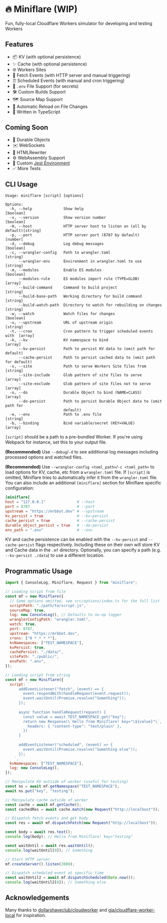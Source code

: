 # 🔥 Miniflare (WIP)

Fun, fully-local Cloudflare Workers simulator for developing and testing Workers

## Features

- 📦 KV (with optional persistence)
- ✨ Cache (with optional persistence)
- 🌐 Workers Sites
- 📨 Fetch Events (with HTTP server and manual triggering)
- ⏰ Scheduled Events (with manual and cron triggering)
- 🔑 `.env` File Support (for secrets)
- 🛠 Custom Builds Support
- 🗺 Source Map Support
- 👀 Automatic Reload on File Changes
- 💪 Written in TypeScript

## Coming Soon

- 📌 Durable Objects
- ✉️ WebSockets
- 📄 HTMLRewriter
- ⚙️ WebAssembly Support
- 🤹 Custom [Jest Environment](https://jestjs.io/docs/configuration#testenvironment-string)
- ✅ More Tests

## CLI Usage

```
Usage: miniflare [script] [options]

Options:
  -h, --help              Show help                                    [boolean]
  -v, --version           Show version number                          [boolean]
  -H, --host              HTTP server host to listen on (all by default)[string]
  -p, --port              HTTP server port (8787 by default)            [number]
  -d, --debug             Log debug messages                           [boolean]
  -c, --wrangler-config   Path to wrangler.toml                         [string]
      --wrangler-env      Environment in wrangler.toml to use           [string]
  -m, --modules           Enable ES modules                            [boolean]
      --modules-rule      ES modules import rule (TYPE=GLOB)             [array]
      --build-command     Command to build project                      [string]
      --build-base-path   Working directory for build command           [string]
      --build-watch-path  Directory to watch for rebuilding on changes  [string]
  -w, --watch             Watch files for changes                      [boolean]
  -u, --upstream          URL of upstream origin                        [string]
  -t, --cron              Cron pattern to trigger scheduled events with  [array]
  -k, --kv                KV namespace to bind                           [array]
      --kv-persist        Path to persist KV data to (omit path for default)
      --cache-persist     Path to persist cached data to (omit path for default)
  -s, --site              Path to serve Workers Site files from         [string]
      --site-include      Glob pattern of site files to serve            [array]
      --site-exclude      Glob pattern of site files not to serve        [array]
  -o, --do                Durable Object to bind (NAME=CLASS)            [array]
      --do-persist        Path to persist Durable Object data to (omit path for
                          default)
  -e, --env               Path to .env file                             [string]
  -b, --binding           Bind variable/secret (KEY=VALUE)               [array]
```

`[script]` should be a path to a pre-bundled Worker.
If you're using Webpack for instance, set this to your output file.

**(Recommended)** Use `--debug`/`-d` to see additional log messages including processed options and watched files.

**(Recommended)** Use `--wrangler-config <toml_path>`/`-c <toml_path>` to load options for KV, cache, etc from a `wrangler.toml` file.
If `[script]` is omitted, Miniflare tries to automatically infer it from the `wrangler.toml` file.
You can also include an additional `[miniflare]` section for Miniflare specific configuration:

```toml
[miniflare]
host = "127.0.0.1"              # --host
port = 8787                     # --port
upstream = "https://mrbbot.dev" # --upstream
kv_persist = true               # --kv-persist
cache_persist = true            # --cache-persist
durable_object_persist = true   # --do-persist
env_path = ".env"               # --env
```

KV and cache persistence can be enabled with the `--kv-persist` and `--cache-persist` flags respectively.
Including these on their own will store KV and Cache data in the `.mf` directory.
Optionally, you can specify a path (e.g. `--kv-persist ./data`) to use a different location.

## Programmatic Usage

```javascript
import { ConsoleLog, Miniflare, Request } from "miniflare";

// Loading script from file
const mf = new Miniflare({
  // Some options omitted, see src/options/index.ts for the full list
  scriptPath: "./path/to/script.js",
  sourceMap: true,
  log: new ConsoleLog(), // Defaults to no-op logger
  wranglerConfigPath: "wrangler.toml",
  watch: true,
  port: 8787,
  upstream: "https://mrbbot.dev",
  crons: ["0 * * * *"],
  kvNamespaces: ["TEST_NAMESPACE"],
  kvPersist: true,
  cachePersist: "./data/",
  sitePath: "./public/",
  envPath: ".env",
});

// Loading script from string
const mf = new Miniflare({
  script: `
      addEventListener("fetch", (event) => {
        event.respondWith(handleRequest(event.request));
        event.waitUntil(Promise.resolve("Something"));
      });
      
      async function handleRequest(request) {
        const value = await TEST_NAMESPACE.get("key");
        return new Response(\`Hello from Miniflare! key="\${value}"\`, {
          headers: { "content-type": "text/plain" },
        })
      }
      
      addEventListener("scheduled", (event) => {
        event.waitUntil(Promise.resolve("Something else"));
      });
    `,
  kvNamespaces: ["TEST_NAMESPACE"],
  log: new ConsoleLog(),
});

// Manipulate KV outside of worker (useful for testing)
const ns = await mf.getNamespace("TEST_NAMESPACE");
await ns.put("key", "testing");

// Manipulate cache outside of worker
const cache = await mf.getCache();
const cachedRes = await cache.match(new Request("http://localhost"));

// Dispatch fetch events and get body
const res = await mf.dispatchFetch(new Request("http://localhost"));

const body = await res.text();
console.log(body); // Hello from Miniflare! key="testing"

const waitUntil = await res.waitUntil();
console.log(waitUntil[0]); // Something

// Start HTTP server
mf.createServer().listen(3000);

// Dispatch scheduled event at specific time
const waitUntil2 = await mf.dispatchScheduled(Date.now());
console.log(waitUntil2[0]); // Something else
```

## Acknowledgements

Many thanks to [dollarshaveclub/cloudworker](https://github.com/dollarshaveclub/cloudworker) and [gja/cloudflare-worker-local](https://github.com/gja/cloudflare-worker-local) for inspiration.
